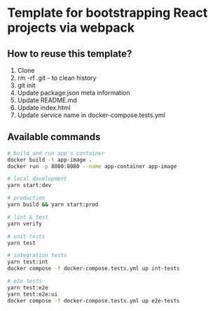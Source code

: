 # Template for bootstrapping React projects via webpack

## How to reuse this template?

1. Clone
2. rm -rf .git - to clean history
3. git init
4. Update package.json meta information
5. Update README.md
6. Update index.html
7. Update service name in docker-compose.tests.yml

## Available commands

```sh
# build and run app's container
docker build -t app-image .
docker run -p 8080:8080 --name app-container app-image

# local development
yarn start:dev

# production
yarn build && yarn start:prod

# lint & test
yarn verify

# unit tests
yarn test

# integration tests
yarn test:int
docker compose -f docker-compose.tests.yml up int-tests

# e2e tests
yarn test:e2e
yarn test:e2e:ui
docker compose -f docker-compose.tests.yml up e2e-tests
```
